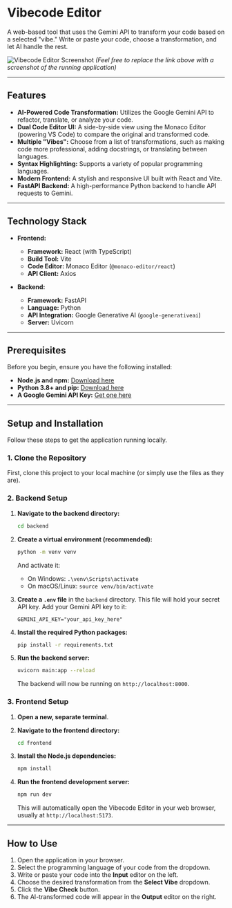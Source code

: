 # Vibecode Editor

A web-based tool that uses the Gemini API to transform your code based on a selected "vibe." Write or paste your code, choose a transformation, and let AI handle the rest.

![Vibecode Editor Screenshot](https://i.imgur.com/your-screenshot-url.png) 
*(Feel free to replace the link above with a screenshot of the running application)*

---

## Features

- **AI-Powered Code Transformation:** Utilizes the Google Gemini API to refactor, translate, or analyze your code.
- **Dual Code Editor UI:** A side-by-side view using the Monaco Editor (powering VS Code) to compare the original and transformed code.
- **Multiple "Vibes":** Choose from a list of transformations, such as making code more professional, adding docstrings, or translating between languages.
- **Syntax Highlighting:** Supports a variety of popular programming languages.
- **Modern Frontend:** A stylish and responsive UI built with React and Vite.
- **FastAPI Backend:** A high-performance Python backend to handle API requests to Gemini.

---

## Technology Stack

- **Frontend:**
  - **Framework:** React (with TypeScript)
  - **Build Tool:** Vite
  - **Code Editor:** Monaco Editor (`@monaco-editor/react`)
  - **API Client:** Axios

- **Backend:**
  - **Framework:** FastAPI
  - **Language:** Python
  - **API Integration:** Google Generative AI (`google-generativeai`)
  - **Server:** Uvicorn

---

## Prerequisites

Before you begin, ensure you have the following installed:

- **Node.js and npm:** [Download here](https://nodejs.org/)
- **Python 3.8+ and pip:** [Download here](https://www.python.org/)
- **A Google Gemini API Key:** [Get one here](https://makersuite.google.com/app/apikey)

---

## Setup and Installation

Follow these steps to get the application running locally.

### 1. Clone the Repository

First, clone this project to your local machine (or simply use the files as they are).

### 2. Backend Setup

1.  **Navigate to the backend directory:**
    ```bash
    cd backend
    ```

2.  **Create a virtual environment (recommended):**
    ```bash
    python -m venv venv
    ```
    And activate it:
    - On Windows: `.\venv\Scripts\activate`
    - On macOS/Linux: `source venv/bin/activate`

3.  **Create a `.env` file** in the `backend` directory. This file will hold your secret API key. Add your Gemini API key to it:
    ```
    GEMINI_API_KEY="your_api_key_here"
    ```

4.  **Install the required Python packages:**
    ```bash
    pip install -r requirements.txt
    ```

5.  **Run the backend server:**
    ```bash
    uvicorn main:app --reload
    ```
    The backend will now be running on `http://localhost:8000`.

### 3. Frontend Setup

1.  **Open a new, separate terminal**.

2.  **Navigate to the frontend directory:**
    ```bash
    cd frontend
    ```

3.  **Install the Node.js dependencies:**
    ```bash
    npm install
    ```

4.  **Run the frontend development server:**
    ```bash
    npm run dev
    ```
    This will automatically open the Vibecode Editor in your web browser, usually at `http://localhost:5173`.

---

## How to Use

1.  Open the application in your browser.
2.  Select the programming language of your code from the dropdown.
3.  Write or paste your code into the **Input** editor on the left.
4.  Choose the desired transformation from the **Select Vibe** dropdown.
5.  Click the **Vibe Check** button.
6.  The AI-transformed code will appear in the **Output** editor on the right.
